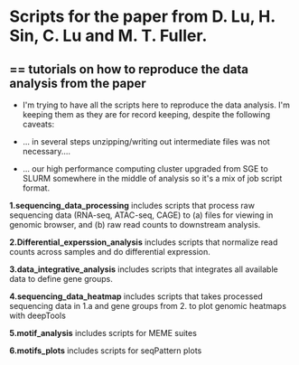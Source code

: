 # Scripts for the paper from D. Lu, H. Sin, C. Lu and M. T. Fuller.
## == tutorials on how to reproduce the data analysis from the paper

  - I'm trying to have all the scripts here to reproduce the data analysis. I'm keeping them as they are for record keeping, despite the following caveats:

  - ... in several steps unzipping/writing out intermediate files was not necessary....
  
  - ... our high performance computing cluster upgraded from SGE to SLURM somewhere in the middle of analysis so it's a mix of job script format.  
  
**1.sequencing_data_processing** includes scripts that process raw sequencing data (RNA-seq, ATAC-seq, CAGE) to (a) files for viewing in genomic browser, and (b) raw read counts to downstream analysis.

**2.Differential_experssion_analysis** includes scripts that normalize read counts across samples and do differential expression.

**3.data_integrative_analysis** includes scripts that integrates all available data to define gene groups. 

**4.sequencing_data_heatmap** includes scripts that takes processed sequencing data in 1.a and gene groups from 2. to plot genomic heatmaps with deepTools

**5.motif_analysis** includes scripts for MEME suites

**6.motifs_plots** includes scripts for seqPattern plots
